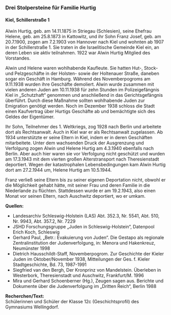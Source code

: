 ### Drei Stolpersteine für Familie Hurtig
#### Kiel, Schillerstraße 1

Alwin Hurtig, geb. am 14.11.1875 in Striegau (Schlesien), seine Ehefrau Helene, geb. am 25.8.1873 in Kattowitz, und ihr Sohn Franz Josef, geb. am 20.7.1900, zogen am 7.2.1903 von Hannover nach Kiel und wohnten ab 1907 in der Schillerstraße 1. Sie traten in die Israelitische Gemeinde Kiel ein, an deren Leben sie aktiv teilnahmen. 1922 war Alwin Hurtig Mitglied des Vorstandes.

Alwin und Helene waren wohlhabende Kaufleute. Sie hatten Hut-, Stock- und Pelzgeschäfte in der Holsten- sowie der Holtenauer Straße, daneben sogar ein Geschäft in Hamburg. Während des Novemberpogroms am 9.11.1938 wurden ihre Geschäfte demoliert. Alwin wurde zusammen mit vielen anderen Juden am 10.11.1938 für zehn Stunden im Polizeigefängnis Kiel in „Schutzhaft“ genommen und anschließend in das Gerichtsgefängnis überführt. Durch diese Maßnahme sollten wohlhabende Juden zur Emigration genötigt werden. Noch im Dezember 1938 schloss die Stadt einen Kaufvertrag über Hurtigs Geschäfte ab und bemächtigte sich des Geldes der Eigentümer.

Ihr Sohn, Teilnehmer des 1. Weltkriegs, zog 1928 nach Berlin und arbeitete dort als Rechtsanwalt. Auch in Kiel war er als Rechtsanwalt zugelassen. Ab 1934 unterstützte er seine Eltern in Kiel, indem er in deren Geschäften mitarbeitete. Unter dem wachsenden Druck der Ausgrenzung und Verfolgung zogen Alwin und Helene Hurtig am 4.3.1940 ebenfalls nach Berlin. Aber auch hier waren sie vor Verfolgung nicht geschützt und wurden am 17.3.1943 mit dem vierten großen Alterstransport nach Theresienstadt deportiert. Wegen der katastrophalen Lebensbedingungen kam Alwin Hurtig dort am 27.2.1944 um, Helene Hurtig am 10.5.1944.

Franz verließ seine Eltern bis zu seiner eigenen Deportation nicht, obwohl er die Möglichkeit gehabt hätte, mit seiner Frau und deren Familie in die Niederlande zu flüchten. Stattdessen wurde er am 19.2.1943, also einen Monat vor seinen Eltern, nach Auschwitz deportiert, wo er umkam.

**Quellen:**
- Landesarchiv Schleswig-Holstein (LAS) Abt. 352.3, Nr. 5541, Abt. 510, Nr. 9943, Abt. 357.2, Nr. 7229
- JSHD Forschungsgruppe „Juden in Schleswig-Holstein“, Datenpool Erich Koch, Schleswig
- Gerhard Paul, „Betr.: Evakuierung von Juden“. Die Gestapo als regionale Zentralinstitution der Judenverfolgung, in: Menora und Hakenkreuz, Neumünster 1998
- Dietrich Hausschildt-Staff, Novemberpogrom. Zur Geschichte der Kieler Juden im Oktober/November 1938, Mitteilungen der Ges. f. Kieler Stadtgeschichte, Bd. 73, 1987-1991
- Siegfried van den Bergh, Der Kronprinz von Mandelstein. Überleben in Westerbork, Theresienstadt und Auschwitz, Frankfurt/M. 1996
- Mira und Gerhard Schoenberner (Hg.), Zeugen sagen aus. Berichte und Dokumente über die Judenverfolgung im „Dritten Reich“, Berlin 1988

**Recherchen/Text:**  
Schülerinnen und Schüler der Klasse 12c (Geschichtsprofil) des Gymnasiums Wellingdorf.